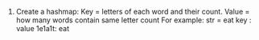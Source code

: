 1. Create a hashmap: 
    Key = letters of each word and their count. 
    Value = how many words contain same letter count
For example: 
str = eat
key : value
1e1a1t: eat


